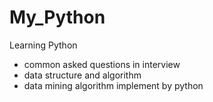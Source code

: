 My_Python
=========

Learning Python

- common asked questions in interview
- data structure and algorithm
- data mining algorithm implement by python
